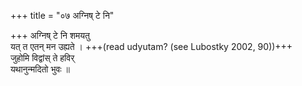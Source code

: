 +++
title = "०७ अग्निष् टे नि"

+++
अग्निष् टे नि शमयतु  
यत् त एतन् मन उह्यते । +++(read udyutam? (see Lubostky 2002, 90))+++  
जुहोमि विद्वांस् ते हविर्  
यथानुन्मदितो भुवः ॥